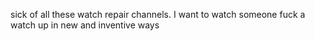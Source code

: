 sick of all these watch repair channels. I want to watch someone fuck a watch up
in new and inventive ways
